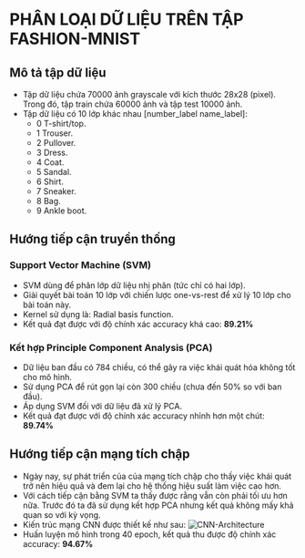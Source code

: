 # PHÂN LOẠI DỮ LIỆU TRÊN TẬP FASHION-MNIST
## Mô tả tập dữ liệu
- Tập dữ liệu chứa 70000 ảnh grayscale với kích thước 28x28 (pixel). Trong đó, tập train chứa 60000 ảnh và tập test 10000 ảnh.
- Tập dữ liệu có 10 lớp khác nhau [number_label name_label]: 
    - 0 T-shirt/top.
    - 1 Trouser.
    - 2 Pullover.
    - 3 Dress.
    - 4 Coat.
    - 5 Sandal.
    - 6 Shirt.
    - 7 Sneaker.
    - 8 Bag.
    - 9 Ankle boot.
## Hướng tiếp cận truyền thống
### Support Vector Machine (SVM)
- SVM dùng để phân lớp dữ liệu nhị phân (tức chỉ có hai lớp).
- Giải quyết bài toán 10 lớp với chiến lược one-vs-rest để xử lý 10 lớp cho bài toán này.
- Kernel sử dụng là: Radial basis function.
- Kết quả đạt được với độ chính xác accuracy khá cao: **89.21%**
### Kết hợp Principle Component Analysis (PCA)
- Dữ liệu ban đầu có 784 chiều, có thể gây ra việc khái quát hóa không tốt cho mô hình.
- Sử dụng PCA để rút gọn lại còn 300 chiều (chưa đến 50% so với ban đầu).
- Áp dụng SVM đối với dữ liệu đã xử lý PCA.
- Kết quả đạt được với độ chính xác accuracy nhỉnh hơn một chút: **89.74%**
## Hướng tiếp cận mạng tích chập
- Ngày nay, sự phát triển của của mạng tích chập cho thấy việc khái quát trở nên hiệu quả và đem lại cho hệ thống hiệu suất làm việc cao hơn.
- Với cách tiếp cận bằng SVM ta thấy được rằng vẫn còn phải tối ưu hơn nữa. Trước đó ta đã sử dụng kết hợp PCA nhưng kết quả không mấy khả quan so với kỳ vọng.
- Kiến trúc mạng CNN được thiết kế như sau:
![CNN-Architecture](https://github.com/tiendat3550/fashion-mnist/blob/main/CNN-Architecture.PNG)
- Huấn luyện mô hình trong 40 epoch, kết quả thu được độ chính xác accuracy: **94.67%**
